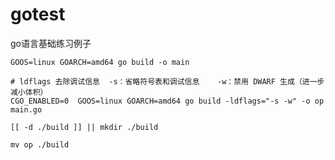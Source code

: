 # gotest
go语言基础练习例子

```shell # 编译程序
GOOS=linux GOARCH=amd64 go build -o main
```

```shell
# ldflags 去除调试信息  -s：省略符号表和调试信息    -w：禁用 DWARF 生成（进一步减小体积）
CGO_ENABLED=0  GOOS=linux GOARCH=amd64 go build -ldflags="-s -w" -o op main.go

[[ -d ./build ]] || mkdir ./build

mv op ./build
```